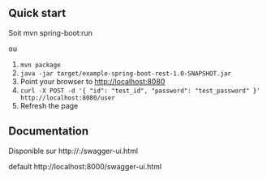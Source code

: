Quick start
-----------
Soit mvn spring-boot:run

ou 

1. `mvn package`
2. `java -jar target/example-spring-boot-rest-1.0-SNAPSHOT.jar`
3. Point your browser to [http://localhost:8080](http://localhost:8080)
4. `curl -X POST -d '{ "id": "test_id", "password": "test_password" }' http://localhost:8080/user`
5. Refresh the page


Documentation
-------------

Disponible sur http://<serveur ip>:<serveur port>/swagger-ui.html

default http://localhost:8000/swagger-ui.html